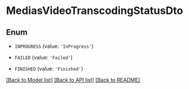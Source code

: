 # MediasVideoTranscodingStatusDto


## Enum

* `INPROGRESS` (value: `'InProgress'`)

* `FAILED` (value: `'Failed'`)

* `FINISHED` (value: `'Finished'`)

[[Back to Model list]](../README.md#documentation-for-models) [[Back to API list]](../README.md#documentation-for-api-endpoints) [[Back to README]](../README.md)


